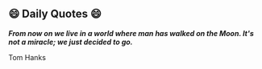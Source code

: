 ## 😄 Daily Quotes 😄

_**From now on we live in a world where man has walked on the Moon. It's not a miracle; we just decided to go.**_

Tom Hanks

